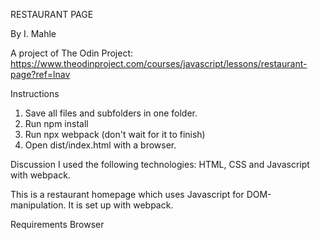 RESTAURANT PAGE

By I. Mahle

A project of The Odin Project: https://www.theodinproject.com/courses/javascript/lessons/restaurant-page?ref=lnav

Instructions

1. Save all files and subfolders in one folder.
2. Run npm install
3. Run npx webpack (don't wait for it to finish)
4. Open dist/index.html with a browser.

Discussion
I used the following technologies: HTML, CSS and Javascript with webpack.

This is a restaurant homepage which uses Javascript for DOM-manipulation. It is set up with webpack.

Requirements
Browser
